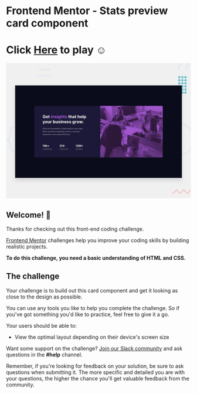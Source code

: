 # Frontend Mentor - Stats preview card component

# Click <a href="https://shabari02.github.io/Stats-preview-card-component-Frontend-Mentor/">Here</a> to play ☺️

![Design preview for the Stats preview card component coding challenge](./design/desktop-preview.jpg)

## Welcome! 👋

Thanks for checking out this front-end coding challenge.

[Frontend Mentor](https://www.frontendmentor.io) challenges help you improve your coding skills by building realistic projects.

**To do this challenge, you need a basic understanding of HTML and CSS.**

## The challenge

Your challenge is to build out this card component and get it looking as close to the design as possible.

You can use any tools you like to help you complete the challenge. So if you've got something you'd like to practice, feel free to give it a go.

Your users should be able to:

- View the optimal layout depending on their device's screen size

Want some support on the challenge? [Join our Slack community](https://www.frontendmentor.io/slack) and ask questions in the **#help** channel.


Remember, if you're looking for feedback on your solution, be sure to ask questions when submitting it. The more specific and detailed you are with your questions, the higher the chance you'll get valuable feedback from the community.

